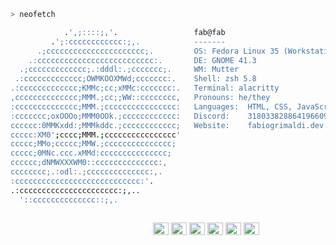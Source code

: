 ```zsh
> neofetch
```

```sh 
            .',;::::;,'.                 fab@fab
         .';:cccccccccccc:;,.            -------
      .;cccccccccccccccccccccc;.         OS: Fedora Linux 35 (Workstation Edition) x86_64
    .:cccccccccccccccccccccccccc:.       DE: GNOME 41.3
  .;ccccccccccccc;.:dddl:.;ccccccc;.     WM: Mutter
 .:ccccccccccccc;OWMKOOXMWd;ccccccc:.    Shell: zsh 5.8
.:ccccccccccccc;KMMc;cc;xMMc:ccccccc:.   Terminal: alacritty
,cccccccccccccc;MMM.;cc;;WW::cccccccc,   Pronouns: he/they
:cccccccccccccc;MMM.;cccccccccccccccc:   Languages:  HTML, CSS, JavaScript, TypeScript
:ccccccc;oxOOOo;MMM0OOk.;cccccccccccc:   Discord:    318033828864196609
cccccc:0MMKxdd:;MMMkddc.;cccccccccccc;   Website:    fabiogrimaldi.dev
ccccc:XM0';cccc;MMM.;cccccccccccccccc'  
ccccc;MMo;ccccc;MMW.;ccccccccccccccc;   
ccccc;0MNc.ccc.xMMd:ccccccccccccccc;   
cccccc;dNMWXXXWM0::cccccccccccccc:,      
cccccccc;.:odl:.;cccccccccccccc:,.
:cccccccccccccccccccccccccccc:'.
.:cccccccccccccccccccccc:;,..
  '::cccccccccccccc::;,.



```

<p>
  &nbsp; &nbsp; &nbsp; &nbsp; &nbsp;&nbsp; &nbsp; &nbsp; &nbsp; &nbsp;&nbsp; &nbsp; &nbsp; &nbsp; &nbsp; &nbsp; &nbsp; &nbsp; &nbsp; &nbsp; &nbsp;&nbsp; &nbsp; &nbsp; &nbsp; &nbsp;&nbsp; &nbsp; &nbsp; &nbsp; &nbsp;

  <img alt="#eb6f92" src="https://via.placeholder.com/15/eb6f92/000000?text=+" width="25" height="20" />
  <img alt="#31748f" src="https://via.placeholder.com/15/31748f/000000?text=+" width="25" height="20" />
  <img alt="#f6c177" src="https://via.placeholder.com/15/f6c177/000000?text=+" width="25" height="20" />
  <img alt="#9ccfd8" src="https://via.placeholder.com/15/9ccfd8/000000?text=+" width="25" height="20" />
  <img alt="#c4a7e7" src="https://via.placeholder.com/15/c4a7e7/000000?text=+" width="25" height="20" />
  <img alt="#ebbcba" src="https://via.placeholder.com/15/ebbcba/000000?text=+" width="25" height="20" />
</p>
